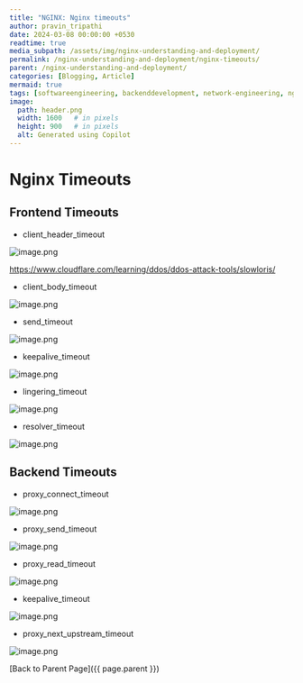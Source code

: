```yaml
---
title: "NGINX: Nginx timeouts"
author: pravin_tripathi
date: 2024-03-08 00:00:00 +0530
readtime: true
media_subpath: /assets/img/nginx-understanding-and-deployment/
permalink: /nginx-understanding-and-deployment/nginx-timeouts/
parent: /nginx-understanding-and-deployment/
categories: [Blogging, Article]
mermaid: true
tags: [softwareengineering, backenddevelopment, network-engineering, nginx]
image:
  path: header.png
  width: 1600   # in pixels
  height: 900   # in pixels
  alt: Generated using Copilot
---
```


# Nginx Timeouts

## Frontend Timeouts

- client_header_timeout

![image.png](nginx-timeouts/image.png)

https://www.cloudflare.com/learning/ddos/ddos-attack-tools/slowloris/

- client_body_timeout

![image.png](nginx-timeouts/image%201.png)

- send_timeout

![image.png](nginx-timeouts/image%202.png)

- keepalive_timeout

![image.png](nginx-timeouts/image%203.png)

- lingering_timeout

![image.png](nginx-timeouts/image%204.png)

- resolver_timeout

![image.png](nginx-timeouts/image%205.png)

## Backend Timeouts

- proxy_connect_timeout

![image.png](nginx-timeouts/image%206.png)

- proxy_send_timeout

![image.png](nginx-timeouts/image%207.png)

- proxy_read_timeout

![image.png](nginx-timeouts/image%208.png)

- keepalive_timeout

![image.png](nginx-timeouts/image%209.png)

- proxy_next_upstream_timeout

![image.png](nginx-timeouts/image%2010.png)

[Back to Parent Page]({{ page.parent }})